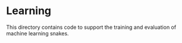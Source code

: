 # Learning

This directory contains code to support the training and evaluation of machine learning snakes.